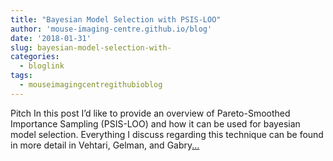 ```yaml
---
title: "Bayesian Model Selection with PSIS-LOO"
author: 'mouse-imaging-centre.github.io/blog'
date: '2018-01-31'
slug: bayesian-model-selection-with-
categories:
  - bloglink
tags:
  - mouseimagingcentregithubioblog
---
```


Pitch In this post I’d like to provide an overview of Pareto-Smoothed Importance Sampling (PSIS-LOO) and how it can be used for bayesian model selection. Everything I discuss regarding this technique can be found in more detail in Vehtari, Gelman, and Gabry[... <i class="fas fa-external-link-alt"></i>](https://mouse-imaging-centre.github.io/blog/blog/post/2018-01-31_loo-intro/)


